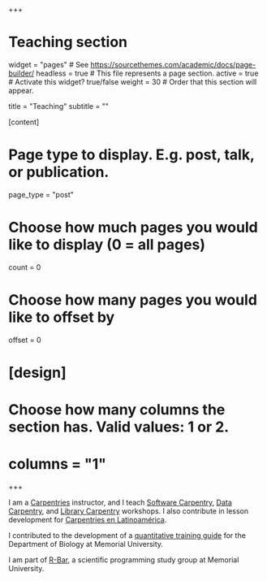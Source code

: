 +++
# Teaching section

widget = "pages"  # See https://sourcethemes.com/academic/docs/page-builder/
headless = true  # This file represents a page section.
active = true  # Activate this widget? true/false
weight = 30  # Order that this section will appear.

title = "Teaching"
subtitle = ""

[content]
# Page type to display. E.g. post, talk, or publication.
page_type = "post"

# Choose how much pages you would like to display (0 = all pages)
count = 0

# Choose how many pages you would like to offset by
offset = 0

# [design]
  # Choose how many columns the section has. Valid values: 1 or 2.
  #  columns = "1"

+++

I am a [Carpentries](https://carpentries.org/) instructor,
and I teach [Software Carpentry](https://software-carpentry.org/),
[Data Carpentry](https://datacarpentry.org/), and
[Library Carpentry](https://librarycarpentry.org/) workshops.
I also contribute in lesson development for
[Carpentries en Latinoamérica](https://software-carpentry.org/blog/2018/03/paralatinoamerica.html).

I contributed to the development of a [quantitative training guide](https://ahurford.github.io/quantitative-training-guide) for the Department of Biology at Memorial University.

I am part of [R-Bar](https://daniellequinn.github.io/RBarMUN/),
a scientific programming study group at Memorial University.

